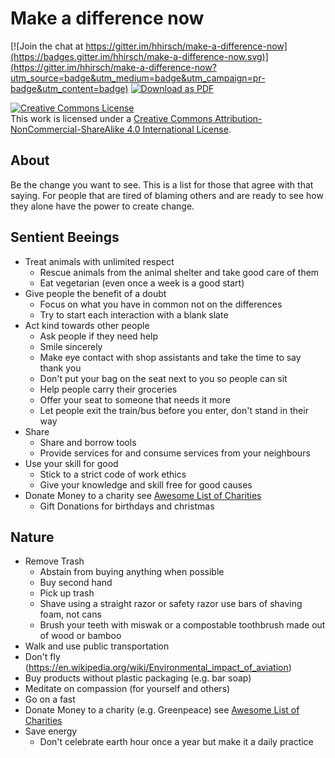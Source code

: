 # Make a difference now

[![Join the chat at https://gitter.im/hhirsch/make-a-difference-now](https://badges.gitter.im/hhirsch/make-a-difference-now.svg)](https://gitter.im/hhirsch/make-a-difference-now?utm_source=badge&utm_medium=badge&utm_campaign=pr-badge&utm_content=badge)
[![Download as PDF](https://img.shields.io/badge/Download-PDF-brightgreen.svg)](https://github-pdf.herokuapp.com/hhirsch/make-a-difference-now/blob/master/README.pdf)

[![Creative Commons License](https://i.creativecommons.org/l/by-nc-sa/4.0/88x31.png)](http://creativecommons.org/licenses/by-nc-sa/4.0/)  
This work is licensed under a [Creative Commons Attribution-NonCommercial-ShareAlike 4.0 International License](http://creativecommons.org/licenses/by-nc-sa/4.0/).

## About
Be the change you want to see. This is a list for those that agree with that
saying. For people that are tired of blaming others and are ready to see how they alone have the power to create change.

## Sentient Beeings
- Treat animals with unlimited respect
    - Rescue animals from the animal shelter and take good care of them
    - Eat vegetarian (even once a week is a good start)
- Give people the benefit of a doubt
    - Focus on what you have in common not on the differences
    - Try to start each interaction with a blank slate
- Act kind towards other people
    - Ask people if they need help
    - Smile sincerely
    - Make eye contact with shop assistants and take the time to say thank you
    - Don't put your bag on the seat next to you so people can sit
    - Help people carry their groceries  
    - Offer your seat to someone that needs it more
    - Let people exit the train/bus before you enter, don't stand in their way
- Share
    - Share and borrow tools
    - Provide services for and consume services from your neighbours
- Use your skill for good
    - Stick to a strict code of work ethics
    - Give your knowledge and skill free for good causes
- Donate Money to a charity see [Awesome List of Charities](https://github.com/hhirsch/awesome-charities)
    - Gift Donations for birthdays and christmas
    
## Nature
- Remove Trash
    - Abstain from buying anything when possible
    - Buy second hand
    - Pick up trash
    - Shave using a straight razor or safety razor use bars of shaving foam, not cans
    - Brush your teeth with miswak or a compostable toothbrush made out of wood or bamboo    
- Walk and use public transportation
- Don't fly (https://en.wikipedia.org/wiki/Environmental_impact_of_aviation)
- Buy products without plastic packaging (e.g. bar soap)
- Meditate on compassion (for yourself and others)
- Go on a fast
- Donate Money to a charity (e.g. Greenpeace) see [Awesome List of Charities](https://github.com/hhirsch/awesome-charities)
- Save energy
    - Don't celebrate earth hour once a year but make it a daily practice

